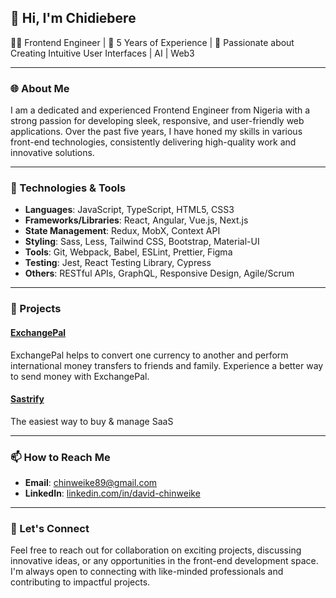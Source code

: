 ## 👋 Hi, I'm Chidiebere

👨‍💻 Frontend Engineer | 💼 5 Years of Experience | 🎨 Passionate about Creating Intuitive User Interfaces | AI | Web3

---

### 🌐 About Me

I am a dedicated and experienced Frontend Engineer from Nigeria with a strong passion for developing sleek, responsive, and user-friendly web applications. Over the past five years, I have honed my skills in various front-end technologies, consistently delivering high-quality work and innovative solutions.

---

### 🔧 Technologies & Tools

- **Languages**: JavaScript, TypeScript, HTML5, CSS3
- **Frameworks/Libraries**: React, Angular, Vue.js, Next.js
- **State Management**: Redux, MobX, Context API
- **Styling**: Sass, Less, Tailwind CSS, Bootstrap, Material-UI
- **Tools**: Git, Webpack, Babel, ESLint, Prettier, Figma
- **Testing**: Jest, React Testing Library, Cypress
- **Others**: RESTful APIs, GraphQL, Responsive Design, Agile/Scrum

---

### 🌟 Projects

#### [ExchangePal](https://www.exchangepal.com)
ExchangePal helps to convert one currency to another and perform international money transfers to friends and family. Experience a better way to send money with ExchangePal.

#### [Sastrify](https://www.sastrify.com/)
The easiest way to buy & manage SaaS

---

### 📫 How to Reach Me

- **Email**: [chinweike89@gmail.com](mailto:chinweike89@gmail.com)
- **LinkedIn**: [linkedin.com/in/david-chinweike](https://linkedin.com/in/david-chinweike)

---

### 🚀 Let's Connect

Feel free to reach out for collaboration on exciting projects, discussing innovative ideas, or any opportunities in the front-end development space. I'm always open to connecting with like-minded professionals and contributing to impactful projects.
